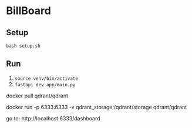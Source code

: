 # BillBoard

## Setup

```bash setup.sh```

## Run

1. ```source venv/bin/activate```
2. ```fastapi dev app/main.py```


docker pull qdrant/qdrant

docker run -p 6333:6333 -v qdrant_storage:/qdrant/storage qdrant/qdrant


go to:
http://localhost:6333/dashboard

